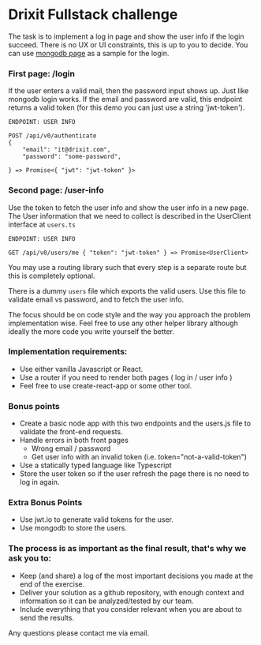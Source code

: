 # Drixit Fullstack challenge

The task is to implement a log in page and show the user info if the login succeed.
There is no UX or UI constraints, this is up to you to decide. You can use [mongodb page](https://account.mongodb.com/account/login) as a sample for the login.

### First page: /login

If the user enters a valid mail, then the password input shows up. Just like mongodb login works.
If the email and password are valid, this endpoint returns a valid token (for this demo you can just use a string 'jwt-token').

```
ENDPOINT: USER INFO

POST /api/v0/authenticate
{
	"email": "it@drixit.com",
	"password": "some-password",

} => Promise<{ "jwt": "jwt-token" }>
```

### Second page: /user-info
Use the token to fetch the user info and show the user info in a new page.
The User information that we need to collect is described in the UserClient interface at `users.ts`

```
ENDPOINT: USER INFO

GET /api/v0/users/me { "token": "jwt-token" } => Promise<UserClient>
````
You may use a routing library such that every step is a separate route but this is completely optional.

There is a dummy `users` file which exports the valid users.
Use this file to validate email vs password, and to fetch the user info.

The focus should be on code style and the way you approach the problem implementation wise.
Feel free to use any other helper library although ideally the more code you write yourself the better.

### Implementation requirements:
- Use either vanilla Javascript or React.
- Use a router if you need to render both pages ( log in / user info )
- Feel free to use create-react-app or some other tool.


### Bonus points
- Create a basic node app with this two endpoints and the users.js file to validate the front-end requests.
- Handle errors in both front pages
	- Wrong email / password
	- Get user info with an invalid token (i.e. token="not-a-valid-token")
- Use a statically typed language like Typescript
- Store the user token so if the user refresh the page there is no need to log in again.

### Extra Bonus Points
- Use jwt.io to generate valid tokens for the user.
- Use mongodb to store the users.

### The process is as important as the final result, that's why we ask you to:
- Keep (and share) a log of the most important decisions you made at the end of the exercise.
- Deliver your solution as a github repository, with enough context and information so it can be analyzed/tested by our team.
- Include everything that you consider relevant when you are about to send the results.


Any questions please contact me via email.
